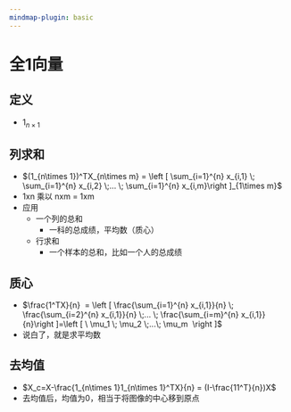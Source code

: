 ```yaml
---
mindmap-plugin: basic
---
```


# 全1向量

## 定义
- $1_{n\times 1}$

## 列求和
- $(1_{n\times 1})^TX_{n\times m} = \left [ \sum_{i=1}^{n} x_{i,1} \; \sum_{i=1}^{n} x_{i,2} \;... \; \sum_{i=1}^{n} x_{i,m}\right ]_{1\times m}$
- 1xn 乘以 nxm = 1xm
- 应用
	- 一个列的总和
		- 一科的总成绩，平均数（质心）
	- 行求和
		- 一个样本的总和，比如一个人的总成绩

## 质心
- $\frac{1^TX}{n}  = \left [ \frac{\sum_{i=1}^{n} x_{i,1}}{n} \; \frac{\sum_{i=2}^{n} x_{i,1}}{n} \;... \; \frac{\sum_{i=m}^{n} x_{i,1}}{n}\right ]=\left [ \ \mu_1 \; \mu_2 \;...\; \mu_m  \right ]$
- 说白了，就是求平均数

## 去均值
- $X_c=X-\frac{1_{n\times 1}1_{n\times 1}^TX}{n} = (I-\frac{11^T}{n})X$
- 去均值后，均值为0，相当于将图像的中心移到原点

